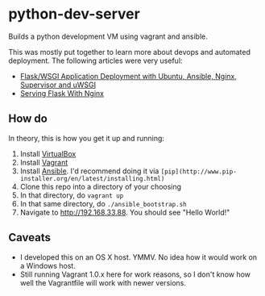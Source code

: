 # python-dev-server

Builds a python development VM using vagrant and ansible.

This was mostly put together to learn more about devops and automated deployment. The following articles were very useful:

- [Flask/WSGI Application Deployment with Ubuntu, Ansible, Nginx, Supervisor and uWSGI](http://mattupstate.com/python/devops/2012/08/07/flask-wsgi-application-deployment-with-ubuntu-ansible-nginx-supervisor-and-uwsgi.html)
- [Serving Flask With Nginx](http://vladikk.com/2013/09/12/serving-flask-with-nginx-on-ubuntu/)

## How do

In theory, this is how you get it up and running:

1. Install [VirtualBox](https://www.virtualbox.org/wiki/Downloads)
2. Install [Vagrant](http://www.vagrantup.com)
3. Install [Ansible](http://ansibleworks.com/docs/gettingstarted.html). I'd recommend doing it via `[pip](http://www.pip-installer.org/en/latest/installing.html)`
4. Clone this repo into a directory of your choosing
5. In that directory, do `vagrant up`
6. In that same directory, do `./ansible_bootstrap.sh`
7. Navigate to <http://192.168.33.88>. You should see "Hello World!"

## Caveats

- I developed this on an OS X host. YMMV. No idea how it would work on a Windows host.
- Still running Vagrant 1.0.x here for work reasons, so I don't know how well the Vagrantfile will work with newer versions.